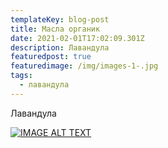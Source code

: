 ```yaml
---
templateKey: blog-post
title: Масла органик
date: 2021-02-01T17:02:09.301Z
description: Лавандула
featuredpost: true
featuredimage: /img/images-1-.jpg
tags:
  - лавандула
---
```

Лавандула

[![IMAGE ALT TEXT](http://img.youtube.com/vi/0rFPgRK1TTY/0.jpg)](http://www.youtube.com/watch?v=0rFPgRK1TTY "Video Title")